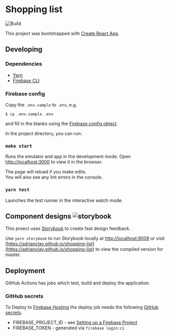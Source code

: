 # Shopping list
![Build](https://github.com/adrianclay/shopping-list/workflows/Build/badge.svg)

This project was bootstrapped with [Create React App](https://github.com/facebook/create-react-app).

## Developing

### Dependencies

* [Yarn][yarn]
* [Firebase CLI][firebase_cli]

[yarn]: https://yarnpkg.com/
[firebase_cli]: https://firebase.google.com/docs/cli

### Firebase config

Copy the `.env.sample` to `.env`, e.g.
```
$ cp .env.sample .env
```
and fill in the blanks using the [Firebase config object][firebase-config-object].

[firebase-config-object]: https://firebase.google.com/docs/web/setup?authuser=0#config-object

In the project directory, you can run:

### `make start`

Runs the emulator and app in the development mode.
Open [http://localhost:3000](http://localhost:3000) to view it in the browser.

The page will reload if you make edits.<br />
You will also see any lint errors in the console.

### `yarn test`

Launches the test runner in the interactive watch mode.

## Component designs ![storybook](https://github.com/adrianclay/shopping-list/workflows/storybook/badge.svg)

This proect uses [Storybook][storybook] to create fast design feedback.

Use `yarn storybook` to run Storybook locally at [http://localhost:9009](http://localhost:9009)
or visit
[https://adrianclay.github.io/shopping-list](https://adrianclay.github.io/shopping-list)
to view the compiled version for master.

[storybook]: https://storybook.js.org/

## Deployment

GitHub Actions has jobs which test, build and deploy the application.

### GitHub secrets

To Deploy to [Firebase Hosting][firebase_hosting] the deploy job needs the following [GitHub secrets][github_secrets_docs].

* FIREBASE_PROJECT_ID - see [Setting up a Firebase Project][firebase_project_id]
* FIREBASE_TOKEN - generated via `firebase login:ci`

[firebase_hosting]: https://firebase.google.com/docs/hosting
[github_secrets_docs]: https://help.github.com/en/actions/configuring-and-managing-workflows/creating-and-storing-encrypted-secrets
[firebase_project_id]: https://firebase.google.com/docs/projects/learn-more#project-id
